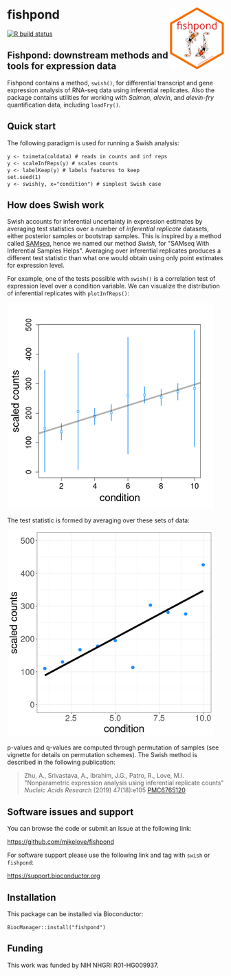 # fishpond <img id="fishpond_logo" src="man/figures/fishpond.png" align="right" width="125"/>

[![R build status](https://github.com/mikelove/fishpond/actions/workflows/check-bioc.yml/badge.svg)](https://github.com/mikelove/fishpond/actions/workflows/check-bioc.yml)

## Fishpond: downstream methods and tools for expression data

Fishpond contains a method, `swish()`, for differential transcript and
gene expression analysis of RNA-seq data using inferential replicates.
Also the package contains utilities for working with *Salmon*,
*alevin*, and *alevin-fry* quantification data, including
`loadFry()`.

## Quick start

The following paradigm is used for running a Swish analysis:

```
y <- tximeta(coldata) # reads in counts and inf reps
y <- scaleInfReps(y) # scales counts
y <- labelKeep(y) # labels features to keep
set.seed(1)
y <- swish(y, x="condition") # simplest Swish case
```

## How does Swish work

Swish accounts for inferential uncertainty in expression estimates
by averaging test statistics over a number of *inferential replicate*
datasets, either posterior samples or bootstrap samples. This is
inspired by a method called 
[SAMseq](https://www.ncbi.nlm.nih.gov/pmc/articles/PMC4605138/), 
hence we named our method *Swish*, for "SAMseq With Inferential
Samples Helps". Averaging over inferential replicates produces a
different test statistic than what one would obtain using only point
estimates for expression level.

For example, one of the tests possible with `swish()` is a correlation
test of expression level over a condition variable. We can visualize
the distribution of inferential replicates with `plotInfReps()`:

![](man/figures/plotInfReps.png)

The test statistic is formed by averaging over these sets of data:

![](man/figures/swish.gif)

p-values and q-values are computed through permutation of samples (see
vignette for details on permutation schemes). The Swish method is
described in the following publication:

> Zhu, A., Srivastava, A., Ibrahim, J.G., Patro, R., Love, M.I. 
> "Nonparametric expression analysis using inferential replicate counts" 
> *Nucleic Acids Research* (2019) 47(18):e105
> [PMC6765120](https://www.ncbi.nlm.nih.gov/pmc/articles/PMC6765120/)

## Software issues and support

You can browse the code or submit an Issue at the following link:

<https://github.com/mikelove/fishpond>

For software support please use the following link and tag with
`swish` or `fishpond`:

<https://support.bioconductor.org>

## Installation

This package can be installed via Bioconductor:

```
BiocManager::install("fishpond")
```

## Funding

This work was funded by NIH NHGRI R01-HG009937.
